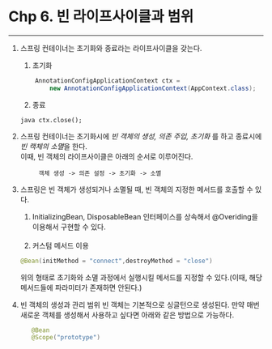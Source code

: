 # Chp 6. 빈 라이프사이클과 범위

---

1. 스프링 컨테이너는 초기화와 종료라는 라이프사이클을 갖는다.
    1. 초기화<br>
    ```java
        AnnotationConfigApplicationContext ctx = 
            new AnnotationConfigApplicationContext(AppContext.class); 
    ```

    2. 종료<br>
    ```
    java ctx.close();
   ```

2. 스프링 컨테이너는 초기화시에 *빈 객체의 생성, 의존 주입, 초기화* 를 하고 종료시에 *빈 캑체의 소멸*을 한다.<br>
   이때, 빈 객체의 라이프사이클은 아래의 순서로 이루어진다.<br>
   ```text
        객체 생성 -> 의존 설정 -> 초기화 -> 소멸
    ```


3. 스프링은 빈 객체가 생성되거나 소멸될 때, 빈 객체의 지정한 메서드를 호출할 수 있다.<br>
    1. InitializingBean, DisposableBean 인터페이스를 상속해서 @Overiding을 이용해서 구현할 수 있다.
       <br><br>
    2. 커스텀 메서드 이용<br>
   ```java
   @Bean(initMethod = "connect",destroyMethod = "close")
   ```
   위의 형태로 초기화와 소멸 과정에서 실행시킬 메서드를 지정할 수 있다.(이때, 해당 메서드들에 파라미터가 존재하면 안된다.)


4. 빈 객체의 생성과 관리 범위 빈 객체는 기본적으로 싱글턴으로 생성된다. 만약 매번 새로운 객체를 생성해서 사용하고 싶다면 아래와 같은 방법으로 가능하다.<br>
   ```java
      @Bean
      @Scope("prototype")
   ```
